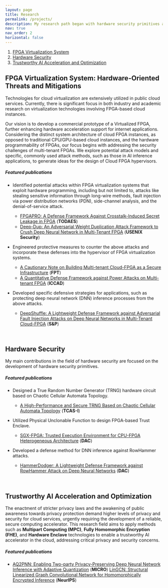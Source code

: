 ```yaml
---
layout: page
title: Research
permalink: /projects/
description: My research path began with hardware security primitives and progressed to the system level. FPGA Virtualization is a key aspect of my Ph.D. research. My current research direction will focus more on the contribution of hardware systems to security and privacy. I will continue to explore truly valuable cloud computing systems from hardware, system, and software levels.
nav: true
nav_order: 2
horizontal: false
---
```


1. [FPGA Virtualization System](#FPGA_Vir)
2. [Hardware Security](#Hw_sec)
3. [Trustworthy AI Acceleration and Optimization](#ai)


## FPGA Virtualization System: Hardware-Oriented Threats and Mitigations <a name="FPGA_Vir"></a>
Technologies for cloud virtualization are extensively utilized in public cloud services. Currently, there is significant focus in both industry and academic research on virtualization technologies involving FPGA-based cloud instances.

Our vision is to develop a commercial prototype of a Virtualized FPGA, further enhancing hardware acceleration support for internet applications. Considering the distinct system architecture of cloud FPGA instances, as opposed to traditional CPU/GPU-based cloud instances, and the hardware programmability of FPGAs, our focus begins with addressing the security challenges of multi-tenant FPGAs. We explore potential attack models and specific, commonly used attack methods, such as those in AI inference applications, to generate ideas for the design of Cloud FPGA hypervisors.

##### **Featured publications**
- Identified potential attacks within FPGA virtualization systems that exploit hardware programming, including but not limited to, attacks like stealing sensitive information through long-wire methods, fault injection via power distribution networks (PDN), side-channel analysis, and the denial-of-service attack.
  - [FPGAPRO: A Defense Framework Against Crosstalk-Induced Secret Leakage in FPGA](https://dl.acm.org/doi/abs/10.1145/3491214) (**TODAES**)
  - [Deep-Dup: An Adversarial Weight Duplication Attack Framework to Crush Deep Neural Network in Multi-Tenant FPGA](https://www.usenix.org/system/files/sec21-rakin.pdf) (**USENIX Security**)

- Engineered protective measures to counter the above attacks and incorporate these defenses into the hypervisor of FPGA virtualization systems.
  - [A Cautionary Note on Building Multi-tenant Cloud-FPGA as a Secure Infrastructure](https://ieeexplore.ieee.org/document/9974230?denied=) (**FPT**)
  - [A Quantitative Defense Framework against Power Attacks on Multi-tenant FPGA](https://ieeexplore.ieee.org/abstract/document/9256466) (**ICCAD**)

- Developed specific defensive strategies for applications, such as protecting deep neural network (DNN) inference processes from the above attacks.
  - [DeepShuffle: A Lightweight Defense Framework against Adversarial Fault Injection Attacks on Deep Neural Networks in Multi-Tenant Cloud-FPGA](https://www.computer.org/csdl/proceedings-article/sp/2024/313000a034/1RjEa9WUlPi) (**S&P**)

<br>


## Hardware Security <a name="Hw_sec"></a>
My main contributions in the field of hardware security are focused on the development of hardware security primitives.

##### **Featured publications**
- Designed a True Random Number Generator (TRNG) hardware circuit based on Chaotic Cellular Automata Topology.
  - [A High-Performance and Secure TRNG Based on Chaotic Cellular Automata Topology](https://ieeexplore.ieee.org/abstract/document/9185072) (**TCAS-I**)

- Utilized Physical Unclonable Function to design FPGA-based Trust Enclave.
  - [SGX-FPGA: Trusted Execution Environment for CPU-FPGA Heterogeneous Architecture](https://ieeexplore.ieee.org/abstract/document/9586207) (**DAC**)

- Developed a defense method for DNN inference against RowHammer attacks. 
  - [HammerDodger: A Lightweight Defense Framework against RowHammer Attack on Deep Neural Networks](https://ieeexplore.ieee.org/abstract/document/10247671) (**DAC**)

<br>

## Trustworthy AI Acceleration and Optimization <a name="ai"></a>
The enactment of stricter privacy laws and the awakening of public awareness towards privacy protection demand higher levels of privacy and security for cloud services, urgently requiring the development of a reliable, secure computing accelerator. This research field aims to apply methods such as **Multipart Computing (MPC)**, **Fully Homomorphic Encryption (FHE)**, and **Hardware Enclave** technologies to enable a trustworthy AI accelerator in the cloud, addressing critical privacy and security concerns.

##### **Featured publications**
- [AQ2PNN: Enabling Two-party Privacy-Preserving Deep Neural Network Inference with Adaptive Quantization](https://dl.acm.org/doi/10.1145/3613424.3614297) (**MICRO**)
  [LinGCN: Structural Linearized Graph Convolutional Network for Homomorphically Encrypted Inference](https://openreview.net/pdf?id=5loV5tVzsY) (**NeurIPS**)

<br>